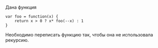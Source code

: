 Дана функция

```
var foo = function(x) {
    return x > 0 ? x* foo(--x) : 1
}
```

Необходимо переписать функцию так, чтобы она не использовала рекурсию.